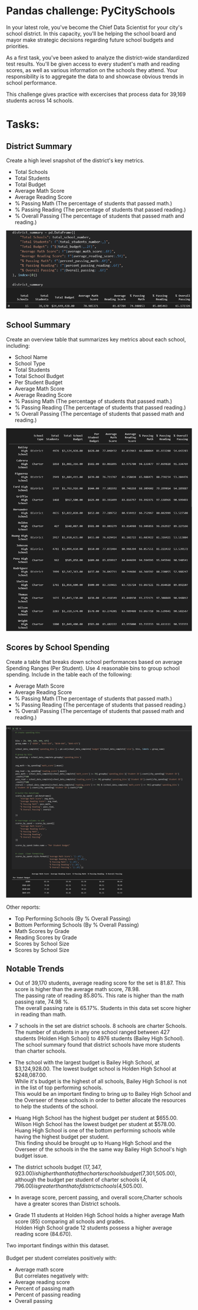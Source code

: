 # Pandas challenge: PyCitySchools
 
In your latest role, you've become the Chief Data Scientist for your city's school district. In this capacity, you'll be helping the  school board and mayor make strategic decisions regarding future school budgets and priorities.

As a first task, you've been asked to analyze the district-wide standardized test results. You'll be given access to every student's math and reading scores, as well as various information on the schools they attend. Your responsibility is to aggregate the data to and showcase obvious trends in school performance.

This challenge gives practice with excercises that process data for 39,169 students across 14 schools.

# Tasks:
## District Summary

Create a high level snapshot  of the district's key metrics.
- Total Schools
- Total Students
- Total Budget
- Average Math Score
- Average Reading Score
- % Passing Math (The percentage of students that passed math.)
- % Passing Reading (The percentage of students that passed reading.)
- % Overall Passing (The percentage of students that passed math and reading.)

![District summary](https://github.com/Jeffsfine/pandas-challenge/blob/main/Images/District%20summary.png)

## School Summary

Create an overview table that summarizes key metrics about each school, including:

- School Name
- School Type
- Total Students
- Total School Budget
- Per Student Budget
- Average Math Score
- Average Reading Score
- % Passing Math (The percentage of students that passed math.)
- % Passing Reading (The percentage of students that passed reading.)
- % Overall Passing (The percentage of students that passed math and reading.)

![School Sumamry](https://github.com/Jeffsfine/pandas-challenge/blob/main/Images/School%20summary.png)

## Scores by School Spending

Create a table that breaks down school performances based on average Spending Ranges (Per Student). Use 4 reasonable bins to group school spending. Include in the table each of the following:

- Average Math Score
- Average Reading Score
- % Passing Math (The percentage of students that passed math.)
- % Passing Reading (The percentage of students that passed reading.)
- % Overall Passing (The percentage of students that passed math and reading.)

![Scores by school spending](https://github.com/Jeffsfine/pandas-challenge/blob/main/Images/Scores%20by%20School%20Spending.png)

Other reports: 

- Top Performing Schools (By % Overall Passing)
- Bottom Performing Schools (By % Overall Passing)
- Math Scores by Grade
- Reading Scores by Grade
- Scores by School Size
- Scores by School Size

## Notable Trends

- Out of 39,170 students, average reading score for the set is 81.87. This score is higher than the average math score, 78.98.
<br> The passing rate of reading 85.80%. This rate is higher than the math passing rate, 74.98 %.
<br>  The overall passing rate is 65.17%. Students in this data set score higher in reading than math.

- 7 schools in the set are district schools. 8 schools are charter Schools. The number of students in any one school ranged between 427 students (Holden High School) to 4976 students (Bailey High School). 
<br> The school summary found that district schools have more students than charter schools.

- The school with the largest budget is Bailey High School, at $3,124,928.00. The lowest budget school is Holden High School at $248,087.00.
<br> While it's budget is the highest of all schools, Bailey High School is not in the list of top performing schools. 
<br> This would be an important finding to bring up to Bailey High School and the Overseer of these schools in order to better allocate the resources to help the students of the school. 

- Huang High School has the highest budget per student at $655.00. 
<br> Wilson High School has the lowest budget per student at $578.00. 
<br> Huang High School is one of the bottom performing schools while having the highest budget per student. 
<br> This finding should be brought up to Huang High School and the Overseer of the schools in the the same way Bailey High School's high budget issue.

- The district schools budget ($17,347,923.00) is higher than that of the charter schools budget ($7,301,505.00), 
<br> although the budget per student of charter schools ($4,796.00) is greater than that of district schools ($4,505.00).  
- In average score, percent passing, and overall score,Charter schools have a greater scores than District schools. 
- Grade 11 students at Holden High School holds a higher average Math score (85) comparing all schools and grades. 
<br> Holden High School grade 12 students possess a higher average reading score (84.670).

Two important findings within this dataset.
<br>
<br>
Budget per student correlates positively with:
- Average math score
<br>But correlates negatively with:
- Average reading score
- Percent of passing math 
- Percent of passing reading 
- Overall passing
